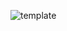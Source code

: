 ![template](https://github.com/unesamiri8/login/assets/53148716/8f6e31fc-71bc-497b-abee-7dfb4415d608)
